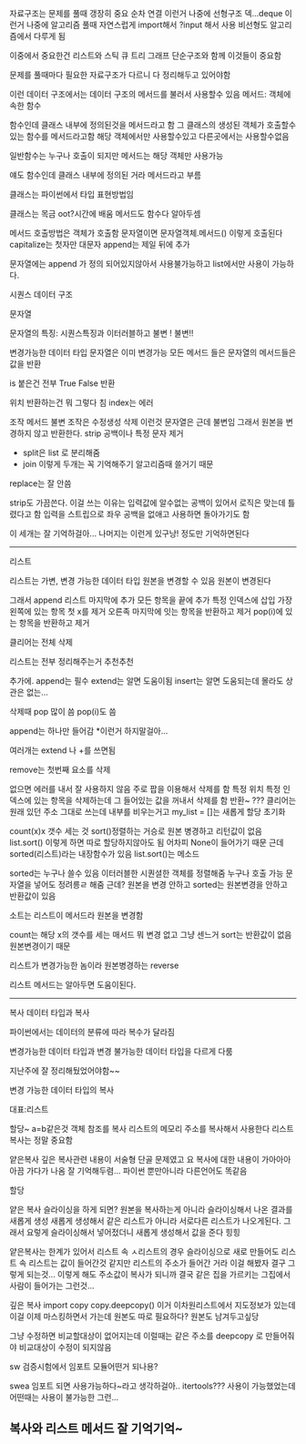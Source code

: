 자료구조는 문제를 풀때 갱장히 중요
순차 연결 이런거 나중에 선형구조 덱...deque 이런거 나중에 알고리즘 풀때 자연스럽게 import해서 ?input 해서 사용
비선형도 알고리즘에서 다루게 됨

이중에서 중요한건 리스트와 스틱 큐 트리 그래프
단순구조와 함께 이것들이 중요함

문제를 풀때마다 필요한 자료구조가 다르니 다 정리해두고 있어야함

이런 데이터 구조에서는 데이터 구조의 메서드를 불러서 사용할수 있음
메서드: 객체에 속한 함수

함수인데 클래스 내부에 정의된것을 메서드라고 함
그 클래스의 생성된 객체가 호출할수 있는 함수를 메서드라고함
해당 객체에서만 사용할수있고 다른곳에서는 사용할수없음

일반함수는 누구나 호출이 되지만 메서드는 해당 객체만 사용가능

얘도 함수인데 클래스 내부에 정의된 거라 메서드라고 부름

클래스는 파이썬에서 타입 표현방법임

클래스는 목금 oot?시간에 배움
메서드도 함수다 알아두셈

메서드 호출방법은 객체가 호출함
문자열이면 문자열객체.메서드()
이렇게 호출된다
capitalize는 첫자만 대문자
append는 제일 뒤에 추가

문자열에는 append 가 정의 되어있지않아서 사용불가능하고 list에서만 사용이 가능하다.

시퀀스 데이터 구조

문자열

문자열의 특징: 시퀀스특징과 이터러블하고 불변
!
불변!!

변경가능한 데이터 타입
문자열은 이미 변경가능
모든 메서드 들은
문자열의 메서드들은 값을 반환

is 붙은건 전부 True False 반환

위치 반환하는건 뭐 그렇다 침
index는 에러

조작 메서드
불변
조작은 수정생성 삭제
이런것
문자열은 근데 불변임
그래서 원본을 변경하지 않고 반환한다.
strip 공백이나 특정 문자 제거
* split은 list 로 분리해줌
* join
이렇게 두개는 꼭 기억해주기 알고리즘때 쓸거기 때문

replace는 잘 안씀

strip도 가끔쓴다.
이걸 쓰는 이유는 입력값에 알수없는 공백이 있어서 로직은 맞는데 틀렸다고 함
입력을 스트립으로 좌우 공백을 없애고 사용하면 돌아가기도 함

이 세개는 잘 기억하걸아...
나머지는 이런게 있구낭!
정도만 기억하면된다

---
리스트

리스트는 가변, 변경 가능한 데이터 타입 원본을 변경할 수 있음
원본이 변경된다

그래서 append 리스트 마지막에 추가
모든 항목을 끝에 추가 
특정 인덱스에 삽입
가장 왼쪽에 있는 항목 첫 x를 제거
오른족 마지막에 잇는 항목을 반환하고 제거
pop(i)에 있는 항목을 반환하고 제거

클리어는 전체 삭제

리스트는 전부 정리해주는거 추천추천


추가에.
append는 필수 extend는 알면 도움이됨
insert는 알면 도움되는데 몰라도 상관은 없는...

삭제때
pop 많이 씀 
pop(i)도 씀

append는 하나만 들어감
*이런거 하지말걸아...

여러개는 extend 나 +를 쓰면됨

remove는 첫번째 요소를 삭제

없으면 에러를 내서 잘 사용하지 않음
주로 팝을 이용해서 삭제를 함
특정 위치
특정 인덱스에 있는 항목을 삭제하는데 그 들어있는 값을 꺼내서 삭제를 함
반환~
???
클리어는 원래 있던 주소 그대로 쓰는데 내부를 비우는거고
my_list = []는 새롭게 할당
초기화


count(x)x 갯수 세는 것
sort()정렬하는 거승로 원본 병경하고 리턴값이 없음
list.sort()
이렇게 하면 따로 할당하지않아도 됨
어차피 None이 들어가기 때문
근데sorted(리스트)라는 내장함수가 있음 list.sort()는 메소드

sorted는 누구나 쓸수 있음
이터러블한 시퀀셜한 객체를 정렬해줌
누구나 호출 가능
문자열을 넣어도 정려릉ㄹ 해줌
근데? 원본을 변경 안하고 sorted는 원본변경을 안하고 반환값이 있음

소트는 리스트이 메서드라 원본을 변경함

count는 해당 x의 갯수를 세는 매서드
뭐 변경 없고 그냥 센느거
sort는 반환값이 없음
원본변경이기 때문


리스트가 변경가능한 놈이라 원본병경하는 reverse

리스트 메서드는 알아두면 도움이된다.

---
복사
데이터 타입과 복사

파이썬에서는 데이터의 분류에 따라 복수가 달라짐

변경가능한 데이터 타입과 변경 불가능한 데이터 타입을 다르게 다룸

지난주에 잘 정리해뒀었어야함~~

변경 가능한 데이터 타입의 복사

대표:리스트

할당~ a=b같은것 객체 참조를 복사
리스트의 메모리 주소를 복사해서 사용한다
리스트 복사는 정말 중요함

얕은복사 깊은 복사관련 내용이 서술형 단골 문제였고 요 복사에 대한 내용이 가아아아아끔 가다가 나옴
잘 기억해두렴...
파이썬 뿐만아니라 다른언어도 똑같음

할당

얕은 복사
슬라이싱을 하게 되면?
원본을 복사하는게 아니라 슬라이싱해서 나온 결과를 새롭게 생성
새롭게 생성해서 같은 리스트가 아니라 서로다른 리스트가 나오게된다.
그래서 요렇게 슬라이싱해서 넣어젔더니 새롭게 생성해서 값을 준다
힝힝

얕은복사는 한계가 있어서 리스트 속 ㅅ리스트의 경우 슬라이싱으로 새로 만들어도 리스트 속 리스트는 값이 들어간것 같지만 리스트의 주소가 들어간 거라 이걸 해봤자 결구 그렇게 되는것...
이렇게  해도 주소값이 복사가 되니까 결국 같은 집을 가르키는 그집에서 사람이 들어가는 그런것...

깊은 복사
import copy
copy.deepcopy()
이거 이차원리스트에서 지도정보가 있는데
이걸 이제 마스킹하면서 가는데
원본도 따로 필요하다?
원본도 남겨두고싶당

그냥 수정하면 비교할대상이 없어지는데 이럴때는 같은 주소를 deepcopy 로 만들어줘야
비교대상이 수정이 되지않음

sw 검증시험에서
임포트 모듈어떤거 되나용?

swea 임포트 되면 사용가능하다~라고 생각하걸아..
itertools???
사용이 가능했었는데 어떤때는 사용이 불가능한 그런...

## 복사와 리스트 메서드 잘 기억기억~
